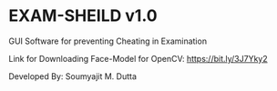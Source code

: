 # EXAM-SHEILD v1.0

GUI Software for preventing Cheating in Examination

Link for Downloading Face-Model for OpenCV: 
https://bit.ly/3J7Yky2

Developed By: Soumyajit M. Dutta
